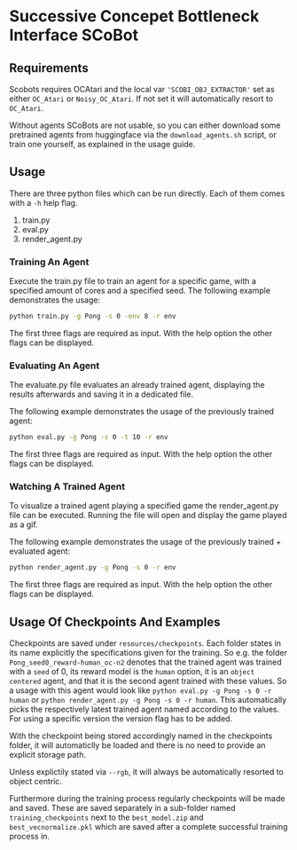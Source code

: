 # Successive Concepet Bottleneck Interface SCoBot
## Requirements
Scobots requires OCAtari and the local var ```'SCOBI_OBJ_EXTRACTOR'``` set as either ```OC_Atari``` or ```Noisy_OC_Atari```. If not set it will automatically resort to ```OC_Atari```.

Without agents SCoBots are not usable, so you can either download some pretrained agents from huggingface via the ```download_agents.sh``` script, or train one yourself, as explained in the usage guide.

## Usage
There are three python files which can be run directly. Each of them comes with a ```-h``` help flag.
1. train.py
2. eval.py
3. render_agent.py

### Training An Agent
Execute the train.py file to train an agent for a specific game, with a specified amount of cores and a specified seed.
The following example demonstrates the usage:
```bash
python train.py -g Pong -s 0 -env 8 -r env
```
The first three flags are required as input. With the help option the other flags can be displayed.
### Evaluating An Agent
The evaluate.py file evaluates an already trained agent, displaying the results afterwards and saving it in a dedicated file.

The following example demonstrates the usage of the previously trained agent:
```bash
python eval.py -g Pong -s 0 -t 10 -r env
```
The first three flags are required as input. With the help option the other flags can be displayed.

### Watching A Trained Agent
To visualize a trained agent playing a specified game the render_agent.py file can be executed.
Running the file will open and display the game played as a gif.

The following example demonstrates the usage of the previously trained + evaluated agent:
```bash
python render_agent.py -g Pong -s 0 -r env
```
The first three flags are required as input. With the help option the other flags can be displayed.

## Usage Of Checkpoints And Examples
Checkpoints are saved under ```resources/checkpoints```.
Each folder states in its name explicitly the specifications given for the training.
So e.g. the folder ```Pong_seed0_reward-human_oc-n2``` denotes that the trained agent was trained with a ```seed``` of 0, its reward model is the ```human``` option, it is an ```object centered``` agent,  and that it is the second agent trained with these values.
So a usage with this agent would look like ```python eval.py -g Pong -s 0 -r human``` or ```python render_agent.py -g Pong -s 0 -r human```. This automatically picks the respectively latest trained agent named according to the values. For using a specific version the version flag has to be added.

With the checkpoint being stored accordingly named in the checkpoints folder, it will automaticlly be loaded and there is no need to provide an explicit storage path.


Unless explictily stated via ```--rgb```, it will always be automatically resorted to object centric.

Furthermore during the training process regularly checkpoints will be made and saved. These are saved separately in a sub-folder named ```training_checkpoints``` next to the ```best_model.zip``` and ```best_vecnormalize.pkl``` which are saved after a complete successful training process in. 
